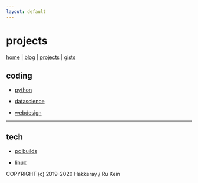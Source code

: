 ```yaml
---
layout: default
---
```



# projects


[home](./index.html) | [blog](./blog.html) | [projects](./projects.html) | [gists](./gists.html)




## coding

* [python](./projects/python.html)

* [datascience](./projects/datascience.html)

* [webdesign](./projects/webdesign.html)

* * *

## tech

* [pc builds](./projects/pc-builds.html)

* [linux](./projects/linux.html)





COPYRIGHT (c) 2019-2020 Hakkeray / Ru Kein
